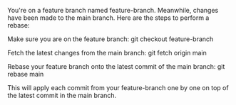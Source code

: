 <!-- git rebase -->
You're on a feature branch named feature-branch.
Meanwhile, changes have been made to the main branch.
Here are the steps to perform a rebase:

Make sure you are on the feature branch:
git checkout feature-branch

Fetch the latest changes from the main branch:
git fetch origin main

Rebase your feature branch onto the latest commit of the main branch:
git rebase main

This will apply each commit from your feature-branch one by one on top of the latest commit in the main branch.